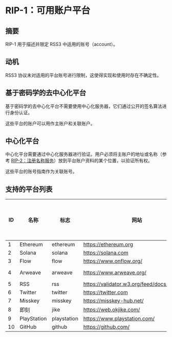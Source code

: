 # RIP-1：可用账户平台

## 摘要

RIP-1 用于描述并限定 RSS3 中适用的账号（account）。

## 动机

RSS3 协议未对适用的平台账号进行限制，这使得实现和使用时存在不确定性。

## 基于密码学的去中心化平台

基于密码学的去中心化平台不需要使用中心化服务器，它们通过公开的签名算法进行身份认证。

这些平台的账户可以用作主账户和关联账户。

## 中心化平台

中心化平台需要通过中心化服务器进行验证。用户必须将主账户的地址或名称（参考 [RIP-2：注册名称服务](./RIP-2.md)）放到平台账户资料的某个位置，以验证所有权。

这些平台的账号指南作为关联账号。

## 支持的平台列表

| ID | 名称 | 标志 | 网站 | 基于密码学 | 示例 | 生成和验证 |
| -- | -- | -- | -- | -- | -- | -- |
| 1 | Ethereum | ethereum | <https://ethereum.org> | Yes | 0xC8b960D09C0078c18Dcbe7eB9AB9d816BcCa8944@ethereum | <https://ethereum.org/en/developers/docs/accounts/> |
| 2 | Solana | solana | <https://solana.com> | Yes | 42jYG1DjDeGq8VgKtah1yR45MXU1uxThFxXukb6QBKMY@solana | <https://docs.solana.com/terminology#account> |
| 3 | Flow | flow | <https://www.onflow.org/> | Yes | 0xff2da663c7033313@flow | <https://docs.onflow.org/cadence/language/crypto/> |
| 4 | Arweave | arweave | <https://www.arweave.org/> | Yes | DMMgLkfQ4faV_igfexJn4aOJY7Drc8PkJBk_K5T3rsM@arweave | <https://docs.arweave.org/developers/server/http-api#key-format> |
| 5 | RSS | rss | <https://validator.w3.org/feed/docs/rss2.html> | No | https%3A%2F%2Fdiygod.me%2Fatom.xml@rss | title, description, generator, webMaster |
| 6 | Twitter | twitter | <https://twitter.com> | No | rss3_@twitter | Username, Name, Bio, Website, Pinned tweet |
| 7 | Misskey | misskey | <https://misskey-hub.net/> | No | Candinya@nya.one@misskey | Name, Bio, Labels, Pinned notes |
| 8 | 即刻 | jike | <https://web.okjike.com/> | No | 3EE02BC9-C5B3-4209-8750-4ED1EE0F67BB@jike | 昵称, 签名 |
| 9 | PlayStation | playstation | <https://www.playstation.com/> | No | DIYgod_@playstation | Online ID, Name, About |
| 10 | GitHub | github | <https://github.com/> | No | DIYgod@github | Name, Bio, Company, Website |
